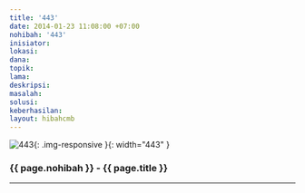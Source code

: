 ```yaml
---
title: '443'
date: 2014-01-23 11:08:00 +07:00
nohibah: '443'
inisiator: 
lokasi: 
dana: 
topik: 
lama: 
deskripsi: 
masalah: 
solusi: 
keberhasilan: 
layout: hibahcmb
---
```


![443](/static/img/hibahcmb/443.png){: .img-responsive }{: width="443" }

### {{ page.nohibah }} - {{ page.title }}

---
